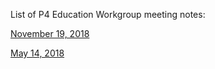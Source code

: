 List of P4 Education Workgroup meeting notes:

[November 19, 2018](https://github.com/p4lang/education/wiki/11-19-2018-Meeting-Notes)

[May 14, 2018](https://github.com/p4lang/education/wiki/05-14-2018-Meeting-Notes)